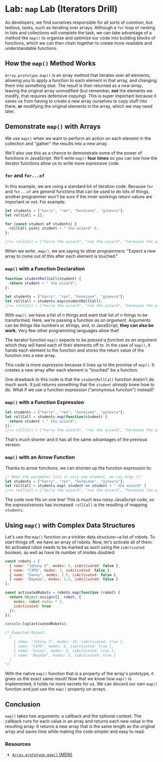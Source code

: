 # Lab: `map` Lab (Iterators Drill)

As developers, we find ourselves responsible for all sorts of common, but tedious, tasks, such as iterating over arrays. Although a `for` loop or nesting in lists and collections will complete the task, we can take advantage of a method like `map()` to organize and optimize our code into building blocks of functions, which we can then chain together to create more readable and understandable functions.

## How the `map()` Method Works

`Array.prototype.map()` is an array method that iterates over all elements, allowing you to apply a function to each element in that array, and changing them into something else. The result is then returned as a _new array_, leaving the original array unmodified (but remember, **not** the elements we modify, that requires defensive copying). This is super important because it saves us from having to create a new array ourselves to copy stuff into there, **or** modifying the original elements in the array, which we may need later.

## Demonstrate `map()` with Arrays

We use `map()` when we want to perform an action on each element in the collection and "gather" the results into a new array.

We'll also use this as a chance to demonstrate some of the power of functions in JavaScript. We'll write `map()` **four times** so you can see how the iterator functions allow us to write more _expressive_ code.

### `for` and `for...of`

In this example, we are using a standard bit of iteration code. Because `for` and `for...of` are _general_ functions that can be used to do lots of things, another programmer won't be sure if the inner workings return values are important or not. For example:

```js
let students = ["harry", "ron", "hermione", "ginevra"];
let rollCall = [];

for (const student of students) {
  rollCall.push( student + " the wizard" );
};

//=> rollCall = ["harry the wizard", "ron the wizard", "hermione the wizard", "ginevra the wizard"];
```

When we write `.map()`, we are saying to other programmers: "Expect a new array to come out of this after each element is touched."

### `map()` with a Function Declaration

```js
function studentRollCall(student) {
  return student + " the wizard";
};

let students = ["harry", "ron", "hermione", "ginevra"];
let rollCall = students.map(studentRollCall);
//=> rollCall = ["harry the wizard", "ron the wizard", "hermione the wizard", "ginevra the wizard"];
```

With `map()`, we have a list of _n_ things and want that list of _n_ things to be transformed. Here, we're passing a function _as an argument_. Arguments can be things like numbers or strings, and, in JavaScript, **they can also be work.** Very few other programming languages allow that!

The iterator function `map()` expects to be _passed a function as an argument_ which they will hand each of their elements off to. In the case of `map()`, it hands each element to the function and stores the return value of the function into a new array.

This code is more _expressive_ because it lives up to the promise of `map()`. It creates a new array after each element is "touched" be a function.

One drawback to this code is that the `studentRollCall` function doesn't do much work. It just returns something that the `student` _already_ knew how to do. What if we use a function expression ("anonymous function") instead?

### `map()` with a Function Expression

```js
let students = ["harry", "ron", "hermione", "ginevra"];
let rollCall = students.map(function(student) {
  return student + " the wizard";
});
//=> rollCall = ["harry the wizard", "ron the wizard", "hermione the wizard", "ginevra the wizard"];
```

That's much shorter and it has all the same advantages of the previous version.

### `map()` with an Arrow Function

Thanks to arrow functions, we can shorten up the function expression to:

```js
// When the parameter list is only one element, we can drop ()!
let students = ["harry", "ron", "hermione", "ginevra"];
let rollCall = students.map( student => student + " the wizard" )
//=> rollCall = ["harry the wizard", "ron the wizard", "hermione the wizard", "ginevra the wizard"];
```

The code now fits on one line! This is much less noisy JavaScript code, so the _expressiveness_ has increased: `rollCall` is the resulting of mapping `students`.

## Using `map()` with Complex Data Structures

Let's use the `map()` function on a trickier data structure—a list of robots. To start things off, we have an array of robots. Now, let's activate all of them. An activated robot needs to be marked as such using the `isActivated` boolean, as well as have its number of modes doubled:

```js
const robots = [
  { name: "Johnny 5", modes: 5, isActivated: false },
  { name: "C3PO", modes: 3, isActivated: false },
  { name: "Sonny", modes: 2.5, isActivated: false },
  { name: "Baymax", modes: 1.5, isActivated: false }
];

const activatedRobots = robots.map(function (robot) {
  return Object.assign({}, robot, {
    modes: robot.modes * 2,
    isActivated: true
  });
});

console.log(activatedRobots);

/* Expected Output:
  [
    { name: "Johnny 5", modes: 10, isActivated: true },
    { name: "C3PO", modes: 6, isActivated: true },
    { name: "Sonny", modes: 5, isActivated: true },
    { name: "Baymax", modes: 3, isActivated: true }
  ]
*/
```

With the native `map()` function that is a property of the array's prototype, it gives us the exact same result! Now that we know how `map()` is implemented, it holds no more secrets for us. We can discard our own `map()` function and just use the `map()` property on arrays.

## Conclusion

`map()` takes two arguments: a callback and the optional context. The callback runs for each value in an array and returns each new value in the resulting array. It returns a new array that is the same length as the original array and saves time while making the code simpler and easy to read.

### Resources

- [`Array.prototype.map()` (MDN)](https://developer.mozilla.org/en-US/docs/Web/JavaScript/Reference/Global_Objects/Array/map)
